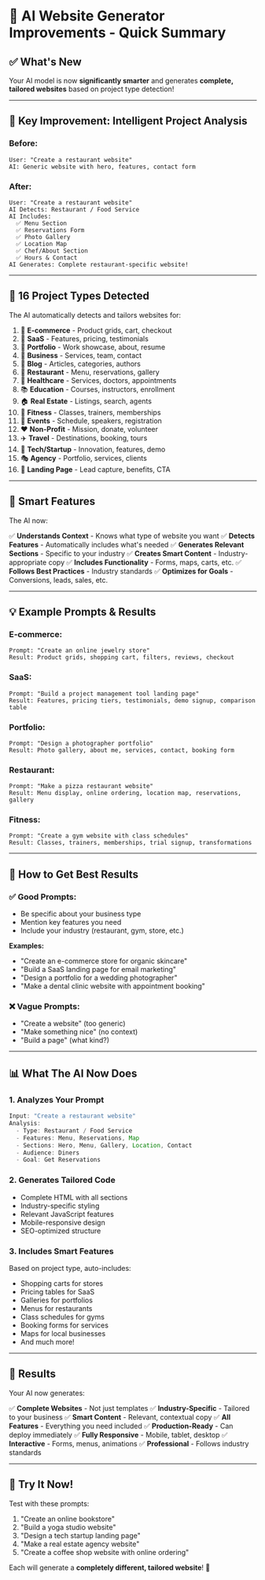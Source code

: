 # 🎯 AI Website Generator Improvements - Quick Summary

## ✅ What's New

Your AI model is now **significantly smarter** and generates **complete, tailored websites** based on project type detection!

---

## 🧠 Key Improvement: Intelligent Project Analysis

### **Before:**
```
User: "Create a restaurant website"
AI: Generic website with hero, features, contact form
```

### **After:**
```
User: "Create a restaurant website"
AI Detects: Restaurant / Food Service
AI Includes:
  ✅ Menu Section
  ✅ Reservations Form
  ✅ Photo Gallery
  ✅ Location Map
  ✅ Chef/About Section
  ✅ Hours & Contact
AI Generates: Complete restaurant-specific website!
```

---

## 🎯 16 Project Types Detected

The AI automatically detects and tailors websites for:

1. 🛒 **E-commerce** - Product grids, cart, checkout
2. 💼 **SaaS** - Features, pricing, testimonials
3. 🎨 **Portfolio** - Work showcase, about, resume
4. 🏢 **Business** - Services, team, contact
5. 📝 **Blog** - Articles, categories, authors
6. 🍕 **Restaurant** - Menu, reservations, gallery
7. 🏥 **Healthcare** - Services, doctors, appointments
8. 📚 **Education** - Courses, instructors, enrollment
9. 🏠 **Real Estate** - Listings, search, agents
10. 💪 **Fitness** - Classes, trainers, memberships
11. 🎪 **Events** - Schedule, speakers, registration
12. ❤️ **Non-Profit** - Mission, donate, volunteer
13. ✈️ **Travel** - Destinations, booking, tours
14. 🚀 **Tech/Startup** - Innovation, features, demo
15. 🎭 **Agency** - Portfolio, services, clients
16. 📄 **Landing Page** - Lead capture, benefits, CTA

---

## 🚀 Smart Features

The AI now:

✅ **Understands Context** - Knows what type of website you want
✅ **Detects Features** - Automatically includes what's needed
✅ **Generates Relevant Sections** - Specific to your industry
✅ **Creates Smart Content** - Industry-appropriate copy
✅ **Includes Functionality** - Forms, maps, carts, etc.
✅ **Follows Best Practices** - Industry standards
✅ **Optimizes for Goals** - Conversions, leads, sales, etc.

---

## 💡 Example Prompts & Results

### **E-commerce:**
```
Prompt: "Create an online jewelry store"
Result: Product grids, shopping cart, filters, reviews, checkout
```

### **SaaS:**
```
Prompt: "Build a project management tool landing page"
Result: Features, pricing tiers, testimonials, demo signup, comparison table
```

### **Portfolio:**
```
Prompt: "Design a photographer portfolio"
Result: Photo gallery, about me, services, contact, booking form
```

### **Restaurant:**
```
Prompt: "Make a pizza restaurant website"
Result: Menu display, online ordering, location map, reservations, gallery
```

### **Fitness:**
```
Prompt: "Create a gym website with class schedules"
Result: Classes, trainers, memberships, trial signup, transformations
```

---

## 🎨 How to Get Best Results

### ✅ **Good Prompts:**
- Be specific about your business type
- Mention key features you need
- Include your industry (restaurant, gym, store, etc.)

**Examples:**
- "Create an e-commerce store for organic skincare"
- "Build a SaaS landing page for email marketing"
- "Design a portfolio for a wedding photographer"
- "Make a dental clinic website with appointment booking"

### ❌ **Vague Prompts:**
- "Create a website" (too generic)
- "Make something nice" (no context)
- "Build a page" (what kind?)

---

## 📊 What The AI Now Does

### **1. Analyzes Your Prompt**
```typescript
Input: "Create a restaurant website"
Analysis:
  - Type: Restaurant / Food Service
  - Features: Menu, Reservations, Map
  - Sections: Hero, Menu, Gallery, Location, Contact
  - Audience: Diners
  - Goal: Get Reservations
```

### **2. Generates Tailored Code**
- Complete HTML with all sections
- Industry-specific styling
- Relevant JavaScript features
- Mobile-responsive design
- SEO-optimized structure

### **3. Includes Smart Features**
Based on project type, auto-includes:
- Shopping carts for stores
- Pricing tables for SaaS
- Galleries for portfolios
- Menus for restaurants
- Class schedules for gyms
- Booking forms for services
- Maps for local businesses
- And much more!

---

## 🎉 Results

Your AI now generates:

✅ **Complete Websites** - Not just templates
✅ **Industry-Specific** - Tailored to your business
✅ **Smart Content** - Relevant, contextual copy
✅ **All Features** - Everything you need included
✅ **Production-Ready** - Can deploy immediately
✅ **Fully Responsive** - Mobile, tablet, desktop
✅ **Interactive** - Forms, menus, animations
✅ **Professional** - Follows industry standards

---

## 🚀 Try It Now!

Test with these prompts:
1. "Create an online bookstore"
2. "Build a yoga studio website"
3. "Design a tech startup landing page"
4. "Make a real estate agency website"
5. "Create a coffee shop website with online ordering"

Each will generate a **completely different, tailored website**! 🎯
